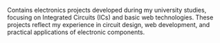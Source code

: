 Contains electronics projects developed during my university studies, focusing on Integrated Circuits (ICs) and basic web technologies. These projects reflect my experience in circuit design, web development, and practical applications of electronic components.
